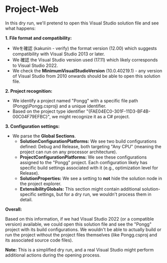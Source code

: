 # Project-Web
In this dry run, we'll pretend to open this Visual Studio solution file and see what happens:

**1. File format and compatibility:**

* Weを確認 (kakunin - verify) the format version (12.00) which suggests compatibility with Visual Studio 2013 or later.
* We 確認 the Visual Studio version used (17.11) which likely corresponds to Visual Studio 2022.  
* We check the **MinimumVisualStudioVersion** (10.0.40219.1) - any version of Visual Studio from 2010 onwards should be able to open this solution file.

**2. Project recognition:**

* We identify a project named "Pongg" with a specific file path (Pongg\Pongg.csproj) and a unique identifier. 
* Based on the project type identifier "{FAE04EC0-301F-11D3-BF4B-00C04F79EFBC}", we might recognize it as a C# project.

**3. Configuration settings:**

* We parse the **Global Sections**.
    * **SolutionConfigurationPlatforms:** We see two build configurations defined: Debug and Release, both targeting "Any CPU" (meaning the project can run on any processor architecture).
    * **ProjectConfigurationPlatforms:** We see these configurations assigned to the "Pongg" project. Each configuration likely has specific build settings associated with it (e.g., optimization level for Release).
    * **SolutionProperties:** We see a setting to **not** hide the solution node in the project explorer.
    * **ExtensibilityGlobals:** This section might contain additional solution-specific settings, but for a dry run, we wouldn't process them in detail.

**Overall:**

Based on this information, if we had Visual Studio 2022 (or a compatible version) available, we could open this solution file and see the "Pongg" project with its build configurations. We wouldn't be able to actually build or run the project without the project files themselves (like Pongg.csproj and its associated source code files).
 
**Note:** This is a simplified dry run, and a real Visual Studio might perform additional actions during the opening process. 
